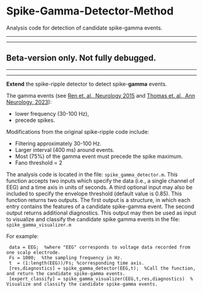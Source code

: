 # Spike-Gamma-Detector-Method

Analysis code for detection of candidate spike-gamma events.


---
---
## Beta-version only. Not fully debugged.
---
---

**Extend** the spike-ripple detector to detect spike-**gamma** events.

The gamma events (see [Ren et. al., Neurology 2015](https://pubmed.ncbi.nlm.nih.gov/25589669/) and [Thomas et. al., Ann Neurology, 2023](https://pubmed.ncbi.nlm.nih.gov/36373178/)):
- lower frequency (30-100 Hz), 
- precede spikes.

Modifications from the original spike-ripple code include:
- Filtering approximately 30-100 Hz.
- Larger interval (400 ms) around events.
- Most (75%) of the gamma event must precede the spike maximum.
- Fano threshold = 2

The analysis code is located in the file:  <code>spike_gamma_detector.m</code>.  This function accepts two inputs which specify the data (i.e., a single channel of EEG) and a time axis in units of seconds.  A third optional input may also be included to specify the envelope threshold (default value is 0.85).  This function returns two outputs. The first output is a structure, in which each entry contains the features of a candidate spike-gamma event.  The second output returns additional diagnostics. This output may then be used as input to visualize and classify the candidate spike gamma events in the file: <code>spike_gamma_visualizer.m</code>

For example:

<pre><code> data = EEG;  %where "EEG" corresponds to voltage data recorded from one scalp electrode.
 Fs = 1000;  %the sampling frequency in Hz.
 t  = (1:length(EEG))/Fs; %corresponding time axis.
 [res,diagnostics] = spike_gamma_detector(EEG,t);  %Call the function, and return the candidate spike-gamma events.
 [expert_classify] = spike_gamma_visualizer(EEG,t,res,diagnostics)	% Visualize and classify the candidate spike-gamma events.
 </code></pre>
